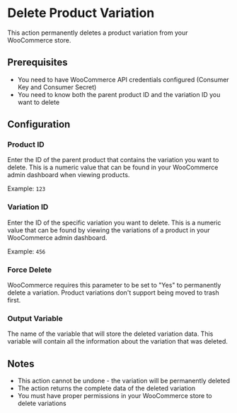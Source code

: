 # Delete Product Variation

This action permanently deletes a product variation from your WooCommerce store.

## Prerequisites
- You need to have WooCommerce API credentials configured (Consumer Key and Consumer Secret)
- You need to know both the parent product ID and the variation ID you want to delete

## Configuration

### Product ID
Enter the ID of the parent product that contains the variation you want to delete. This is a numeric value that can be found in your WooCommerce admin dashboard when viewing products.

Example: `123`

### Variation ID
Enter the ID of the specific variation you want to delete. This is a numeric value that can be found by viewing the variations of a product in your WooCommerce admin dashboard.

Example: `456`

### Force Delete
WooCommerce requires this parameter to be set to "Yes" to permanently delete a variation. Product variations don't support being moved to trash first.

### Output Variable
The name of the variable that will store the deleted variation data. This variable will contain all the information about the variation that was deleted.

## Notes
- This action cannot be undone - the variation will be permanently deleted
- The action returns the complete data of the deleted variation
- You must have proper permissions in your WooCommerce store to delete variations
